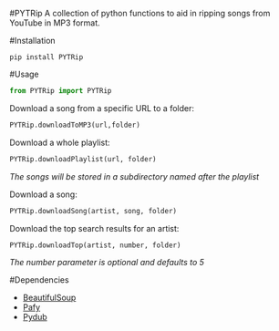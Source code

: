 #PYTRip
A collection of python functions to aid in ripping songs from YouTube in MP3 format.

#Installation
```
pip install PYTRip
```

#Usage
```python
from PYTRip import PYTRip
```


Download a song from a specific URL to a folder:
```python
PYTRip.downloadToMP3(url,folder)
```


Download a whole playlist:
```python
PYTRip.downloadPlaylist(url, folder)
```
*The songs will be stored in a subdirectory named after the playlist*


Download a song:
```python
PYTRip.downloadSong(artist, song, folder)
```


Download the top search results for an artist:
```python
PYTRip.downloadTop(artist, number, folder)
```
*The number parameter is optional and defaults to 5*


#Dependencies
* [BeautifulSoup](http://www.crummy.com/software/BeautifulSoup/)
* [Pafy](https://pypi.python.org/pypi/Pafy)
* [Pydub](http://pydub.com/)